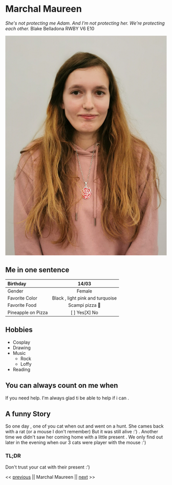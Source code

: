 # Marchal Maureen

*She's not protecting me Adam. And I'm not protecting her. We're protecting each other.* Blake Belladona RWBY V6 E10

![image](photo.jpg)

## Me in one sentence 

| Birthday      |     14/03      |
| :------------ | :-------------: |
| Gender        |     Female     | 
| Favorite Color | Black , light pink and turquoise |
| Favorite Food | Scampi pizza &#127829; |
| Pineapple on Pizza | [ ] Yes[X] No |

## Hobbies

* Cosplay
* Drawing
* Music 
   * Rock
   * Loffy
* Reading

## You can always count on me when 

If you need help. I'm always glad ti be able to help if i can .


## A funny Story

So one day , one of you cat when out and went on a hunt.
She cames back with a rat (or a mouse I don't remember)
But it was still alive :') .
Another time we didn't saw her coming home with a little present . 
We only find out later in the evening when our 3 cats were player with the mouse :') 

### TL;DR
Don't trust your cat with their present :')



<< [previous](https://github.com/Laurent-Jazzon/challenge-markdown/blob/master/challenge-markdown.md) || Marchal Maureen || [next](https://github.com/RomainM27/challenge-markdown) >>